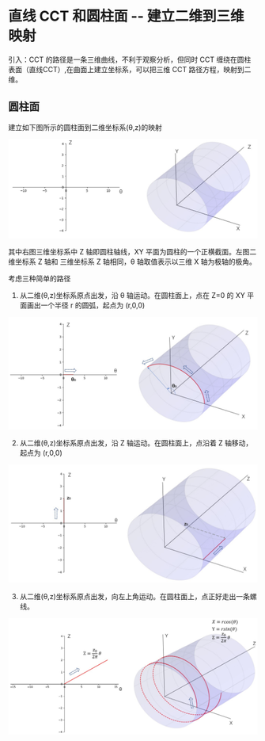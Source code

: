 # 直线 CCT 和圆柱面 -- 建立二维到三维映射

引入：CCT 的路径是一条三维曲线，不利于观察分析，但同时 CCT 缠绕在圆柱表面（直线CCT）,在曲面上建立坐标系，可以把三维 CCT 路径方程，映射到二维。

## 圆柱面

建立如下图所示的圆柱面到二维坐标系(θ,z)的映射

<img src="./img/左二维有三维圆柱面坐标系.jpg"></img>

<p hidden>图和CODE见同名PPT-1</p>

其中右图三维坐标系中 Z 轴即圆柱轴线，XY 平面为圆柱的一个正横截面。左图二维坐标系 Z 轴和 三维坐标系 Z 轴相同，θ 轴取值表示以三维 X 轴为极轴的极角。

考虑三种简单的路径

1. 从二维(θ,z)坐标系原点出发，沿 θ 轴运动。在圆柱面上，点在 Z=0 的 XY 平面画出一个半径 r 的圆弧，起点为 (r,0,0)

<img src="./img/左二维有三维圆柱面坐标系_θ轴移动.jpg"></img>

<p hidden>图和CODE见同名PPT-2</p>

2. 从二维(θ,z)坐标系原点出发，沿 Z 轴运动。在圆柱面上，点沿着 Z 轴移动，起点为 (r,0,0)

<img src="./img/左二维有三维圆柱面坐标系_Z轴移动.jpg"></img>

<p hidden>图和CODE见同名PPT-3</p>

3. 从二维(θ,z)坐标系原点出发，向左上角运动。在圆柱面上，点正好走出一条螺线。

<img src="./img/左二维有三维圆柱面坐标系_螺线.jpg"></img>

<p hidden>图和CODE见同名PPT-4</p>